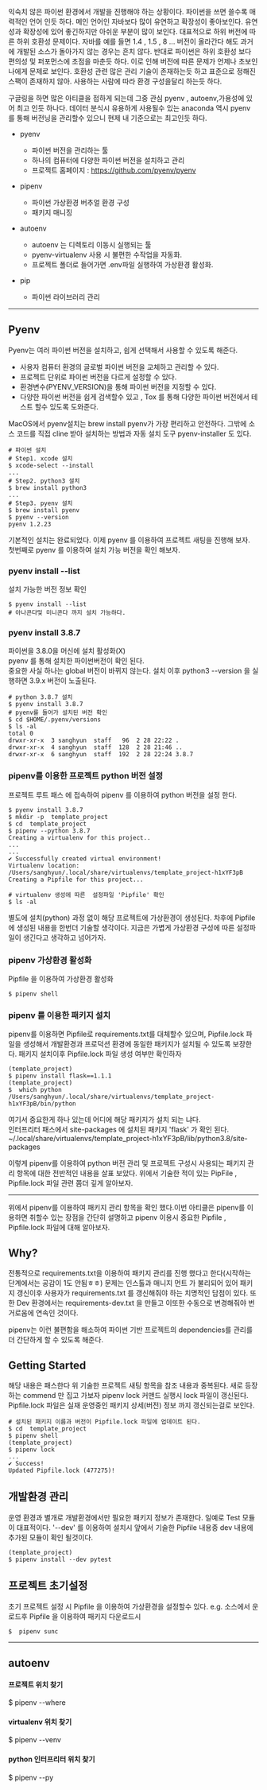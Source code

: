 익숙치 않은 파이썬 환경에서 개발을 진행해야 하는 상황이다.
파이썬을 쓰면 쓸수록 매력적인 언어 인듯 하다. 
메인 언어인 자바보다 많이 유연하고 확장성이 좋아보인다. 
유연성과 확장성에 있어 좋긴하지만 아쉬운 부분이 많이 보인다. 
대표적으로 하위 버전에 따른 하위 호환성 문제이다. 
자바를 예를 들면 1.4 , 1.5 , 8 ... 버전이 올라간다 해도 
과거에 개발된 소스가 돌아가지 않는 경우는 흔치 않다. 
반대로 파이썬은 하위 호환성 보다 편의성 및 퍼포먼스에 초점을 마춘듯 하다. 
이로 인해 버전에 따른 문제가 언제나 초보인 나에게 문제로 보인다. 
호환성 관련 많은 관리 기술이 존재하는듯 하고 표준으로 정해진 스팩이 존재하지 않아. 
사용하는 사람에 따라 환경 구성을달리 하는듯 하다.<br> 

구글링을 하면 많은 아티클을 접하게 되는데 그중 관심 pyenv , autoenv,가용성에 있어 최고 인듯 하나다. 
데이터 분식시 유용하게 사용될수 있는 anaconda 역시 pyenv 를 통해 버전닝을 관리할수 있으니 현제 내 기준으로는 최고인듯 하다.

- pyenv 
  - 파이썬 버전을 관리하는 툴 
  - 하나의 컴퓨터에 다양한 파이썬 버전을 설치하고 관리 
  - 프로젝트 홈페이지 :  https://github.com/pyenv/pyenv

- pipenv 
  - 파이썬 가상환경 버추얼 환경 구성 
  - 패키지 매니징 

- autoenv 
  - autoenv 는 디렉토리 이동시 실행되는 툴 
  - pyenv-virtualenv 사용 시 불편한 수작업을 자동화.
  - 프로젝트 폴더로 들어가면 .env파일 실행하여 가상환경 활성화.

- pip 
  - 파이썬 라이브러리 관리 



---


## Pyenv 
Pyenv는 여러 파이썬 버전을 설치하고, 쉽게 선택해서 사용할 수 있도록 해준다. 
- 사용자 컴퓨터 환경의 글로벌 파이썬 버전을 교체하고 관리할 수 있다. 
- 프로젝트 단위로 파이썬 버전을 다르게 설정할 수 있다. 
- 환경변수(PYENV_VERSION)을 통해 파이썬 버전을 지정할 수 있다. 
- 다양한 파이썬 버전을 쉽게 검색할수 있고 , Tox 를 통해 다양한 파이썬 버전에서 테스트 할수 있도록 도와준다. 

MacOS에서 pyenv설치는 brew install pyenv가 가장 편리하고 안전하다. 
그밖에 소스 코드를 직접 cline 받아 설치하는 방법과 자동 설치 도구 pyenv-installer 도 있다. 

```shell
# 파이썬 설치 
# Step1. xcode 설치 
$ xcode-select --install 
...
# Step2. python3 설치 
$ brew install python3
...
# Step3. pyenv 설치
$ brew install pyenv
$ pyenv --version 
pyenv 1.2.23
```

기본적인 설치는 완료되었다. 
이제 pyenv 를 이용하여 프로젝트 새팅을 진행해 보자. <br>
첫번째로 pyenv 를 이용하여 설치 가능 버전을 확인 해보자. 

### pyenv install --list 
설치 가능한 버전 정보 확인
```shell 
$ pyenv install --list 
# 아나콘다및 미니콘다 까지 설치 가능하다. 
```

### pyenv install 3.8.7
파이썬을 3.8.0을 머신에 설치 활성화(X)<br>
pyenv 를 통해 설치한 파이썬버전이 확인 된다. 
<br>
중요한 사실 하나는 global 버전이 바뀌지 않는다. 
설치 이후 python3 --version 을 실행하면 
3.9.x 버전이 노출된다. 

```shell
# python 3.8.7 설치 
$ pyenv install 3.8.7
# pyenv를 들어가 설치된 버전 확인 
$ cd $HOME/.pyenv/versions
$ ls -al 
total 0
drwxr-xr-x  3 sanghyun  staff   96  2 28 22:22 .
drwxr-xr-x  4 sanghyun  staff  128  2 28 21:46 ..
drwxr-xr-x  6 sanghyun  staff  192  2 28 22:24 3.8.7
```

### pipenv를 이용한 프로젝트 python 버전 설정 
프로젝트 루트 패스 에 접속하여 pipenv 를 이용하여 python 버전을 설정 한다. 
```shell
$ pyenv install 3.8.7
$ mkdir -p  template_project
$ cd  template_project
$ pipenv --python 3.8.7
Creating a virtualenv for this project..
... 
... 
✔ Successfully created virtual environment!
Virtualenv location: /Users/sanghyun/.local/share/virtualenvs/template_project-h1xYF3pB
Creating a Pipfile for this project...

# virtualenv 생성에 따른  설정파일 'Pipfile' 확인 
$ ls -al
```
별도에 설치(python) 과정 없이 해당 프로젝트에 가상환경이 생성된다. 
차후에 Pipfile 에 생성된 내용을 한번더 기술할 생각이다. 지금은 가볍게 가상환경 구성에 따른 설정파일이 생긴다고 생각하고 넘어가자. 

### pipenv 가상환경 활성화 
Pipfile 을 이용하여 가상환경 활성화 
```shell 
$ pipenv shell
```

### pipenv 를 이용한 패키지 설치 
pipenv를 이용하면 Pipfile로 requirements.txt를 대체할수 있으며, Pipfile.lock 파일을 생성해서 개발환경과 프로덕션 환경에 동일한 패키지가 설치될 수 있도록 보장한다. 
패키지 설치이후 Pipfile.lock 파일 생성 여부만 확인하자 
```shell
(template_project)
$ pipenv install flask==1.1.1
(template_project)
$  which python
/Users/sanghyun/.local/share/virtualenvs/template_project-h1xYF3pB/bin/python 
```
여기서 중요한게 하나 있는데 어디에 해당 패키지가 설치 되는 냐다.<br>
인터프리터 패스에서 site-packages 에 설치된 패키지 'flask' 가 확인 된다. 
~/.local/share/virtualenvs/template_project-h1xYF3pB/lib/python3.8/site-packages

이렇게 pipenv를 이용하여 python 버전 관리 및 프로젝트 구성시 사용되는 패키지 관리 항목에 대한 전반적인 내용을 살표 보았다. 
위에서 기술한 적이 있는 PipFile , Pipfile.lock 파일 관련 쫌더 깊게 알아보자. 

---
위에서 pipenv를 이용하여 패키지 관리 항목을 확인 했다.이번 아티클은 pipenv를 이용하면 취할수 있는 장점을 간단히 설명하고 pipenv 이용시 중요한 Pipfile , Pipfile.lock 파일에 대해 알아보자. 

## Why? 
전통적으로 requirements.txt을 이용하여 패키지 관리를 진행 했다고 한다(시작하는 단계에서는 공감이 1도 안됨ㅎㅎ) 
문제는 인스톨과 매니지 먼트 가 불리되어 있어 패키지 갱신이후 사용자가 requirements.txt 를 갱신해줘야 하는 치명적인 담점이 있다. 
또한 Dev 환경에서는 requirements-dev.txt 을 만들고 이또한 수동으로 변경해줘야 번거로움에 연속인 것이다. 

pipenv는 이런 불편함을 해소하여 파이썬 기반 프로젝트의 dependencies를 관리를 더 간단하게 할 수 있도록 해준다.

## Getting Started 
해당 내용은 패스한다 위 기술한 프로젝트 새팅 항목을 참조 내용과 중복된다. 
새로 등장하는 commend 만 집고 가보자
pipenv lock 커맨드 실행시 lock 파일이 갱신된다. Pipfile.lock 파일은 실재 운영중인 패키지 상세(버전) 정보 까지 갱신되는걸로 보인다. 

```shell 
# 설치된 패키지 이름과 버전이 Pipfile.lock 파일에 업데이트 된다. 
$ cd  template_project 
$ pipenv shell
(template_project)
$ pipenv lock
... 
✔ Success!
Updated Pipfile.lock (477275)!
```

## 개발환경 관리 
운영 환경과 별개로 개발환경에서만 필요한 패키지 정보가 존재한다. 일예로 Test 모듈이 대표적이다. 
'--dev' 를 이용하여 설치시 앞에서 기술한 Pipfile 내용중 dev 내용에 추가된 모듈이 확인 될것이다.  
```shell
(template_project)
$ pipenv install --dev pytest

```

## 프로젝트 초기설정 
초기 프로젝트 설정 시  Pipfile 을 이용하여 가상환경을 설정할수 있다.
e.g. 소스에서 운로드후 Pipfile 을 이용하여 패키지 다운로드시 


```shell
$  pipenv sunc 
```




---
## autoenv 








#### 프로젝트 위치 찾기
$ pipenv --where
#### virtualenv 위치 찾기
$ pipenv --venv
#### python 인터프리터 위치 찾기
$ pipenv --py

